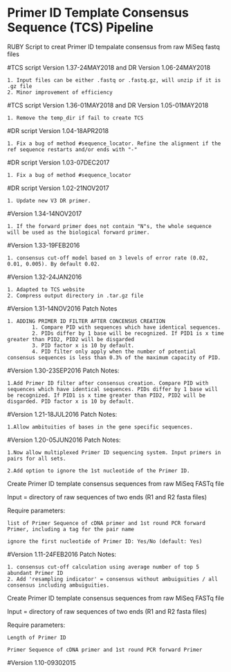# Primer ID Template Consensus Sequence (TCS) Pipeline
RUBY Script to creat Primer ID tempalate consensus from raw MiSeq fastq files

#TCS script Version 1.37-24MAY2018 and DR Version 1.06-24MAY2018
	
	1. Input files can be either .fastq or .fastq.gz, will unzip if it is .gz file
	2. Minor improvement of efficiency


#TCS script Version 1.36-01MAY2018 and DR Version 1.05-01MAY2018

	1. Remove the temp_dir if fail to create TCS

#DR script Version 1.04-18APR2018

	1. Fix a bug of method #sequence_locator. Refine the alignment if the ref sequence restarts and/or ends with "-"


#DR script Version 1.03-07DEC2017

	1. Fix a bug of method #sequence_locator

#DR script Version 1.02-21NOV2017

	1. Update new V3 DR primer. 

#Version 1.34-14NOV2017

	1. If the forward primer does not contain "N"s, the whole sequence will be used as the biological forward primer. 

#Version 1.33-19FEB2016

	1. consensus cut-off model based on 3 levels of error rate (0.02, 0.01, 0.005). By default 0.02. 


#Version 1.32-24JAN2016

	1. Adapted to TCS website
	2. Compress output directory in .tar.gz file


#Version 1.31-14NOV2016
Patch Notes

	1. ADDING PRIMER ID FILTER AFTER CONCENSUS CREATION
        	1. Compare PID with sequences which have identical sequences.
        	2. PIDs differ by 1 base will be recognized. If PID1 is x time greater than PID2, PID2 will be disgarded
        	3. PID factor x is 10 by default.
       		4. PID filter only apply when the number of potential consensus sequences is less than 0.3% of the maximum capacity of PID. 

#Version 1.30-23SEP2016
Patch Notes:

    1.Add Primer ID filter after consensus creation. Compare PID with sequences which have identical sequences. PIDs differ by 1 base will be recognized. If PID1 is x time greater than PID2, PID2 will be disgarded. PID factor x is 10 by default. 

#Version 1.21-18JUL2016
Patch Notes:

    1.Allow ambituities of bases in the gene specific sequences. 

#Version 1.20-05JUN2016
Patch Notes:

    1.Now allow multiplexed Primer ID sequencing system. Input primers in pairs for all sets.
    
    2.Add option to ignore the 1st nucleotide of the Primer ID. 

Create Primer ID template consensus sequences from raw MiSeq FASTq file

Input = directory of raw sequences of two ends (R1 and R2 fasta files)

Require parameters:

    list of Primer Sequence of cDNA primer and 1st round PCR forward Primer, including a tag for the pair name
    
    ignore the first nucleotide of Primer ID: Yes/No (default: Yes)



#Version 1.11-24FEB2016
Patch Notes:

    1. consensus cut-off calculation using average number of top 5 abundant Primer ID
    2. Add 'resampling indicator' = consensus without ambuiguities / all consensus including ambuiguities.

Create Primer ID template consensus sequences from raw MiSeq FASTq file

Input = directory of raw sequences of two ends (R1 and R2 fasta files)

Require parameters:

    Length of Primer ID
  
    Primer Sequence of cDNA primer and 1st round PCR forward Primer


#Version 1.10-09302015
